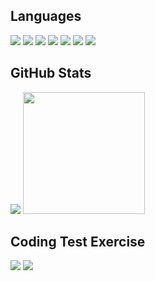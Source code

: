 <h2>
  Languages
</h2>
<div>
  <img src="https://img.shields.io/badge/C-ab0d0d?style=flat-square&logo=C&logoColor=white"/>
  <img src="https://img.shields.io/badge/C++-ca1414?style=flat-square&logo=c%2B%2B&logoColor=white"/>
  <img src="https://img.shields.io/badge/JavaScript-F7DF1E?style=flat-square&logo=JavaScript&logoColor=black"/>
  <img src="https://img.shields.io/badge/Java-25d807?style=flat-square&logo=JAVA&logoColor=black"/>
  <img src="https://img.shields.io/badge/Android-21b508?style=flat-square&logo=Android&logoColor=white"/>
  <img src="https://img.shields.io/badge/HTML5-1572B6?style=flat-square&logo=HTML5&logoColor=white"/>
  <img src="https://img.shields.io/badge/CSS3-125e95?style=flat-square&logo=CSS3&logoColor=white"/>
  <br>
</div>
<h2>
  GitHub Stats
</h2>
<div>
<img src="https://github-readme-stats.vercel.app/api?username=kakaopanda&show_icons=true&theme=github_dark">
<img src="https://github-readme-stats.vercel.app/api/top-langs/?username=kakaopanda&count_private=true&langs_count=4&theme=github_dark" height="195px">
</div>
 
 <h2>
  Coding Test Exercise
</h2>
 
<img src="http://mazassumnida.wtf/api/v2/generate_badge?boj=kakaopanda">

<img src="https://github-readme-stats.vercel.app/api/wakatime?username=kakaopanda">
